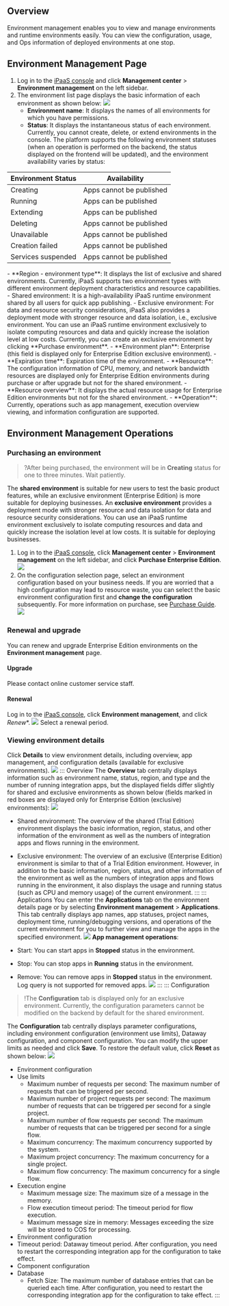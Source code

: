 ﻿## Overview

Environment management enables you to view and manage environments and runtime environments easily. You can view the configuration, usage, and Ops information of deployed environments at one stop.


## Environment Management Page

1. Log in to the [iPaaS console](https://ipaas.tencentcloud.com/login) and click **Management center** > **Environment management** on the left sidebar.
2. The environment list page displays the basic information of each environment as shown below:
![](https://qcloudimg.tencent-cloud.cn/raw/5892936527e7622474240ea69913d7bf.png)
	- **Environment name**: It displays the names of all environments for which you have permissions. 
	- **Status**: It displays the instantaneous status of each environment. Currently, you cannot create, delete, or extend environments in the console. The platform supports the following environment statuses (when an operation is performed on the backend, the status displayed on the frontend will be updated), and the environment availability varies by status:
<table>
<thead>
<tr>
<th>Environment Status</th>
<th>Availability</th>
</tr>
</thead>
<tbody><tr>
<td>Creating</td>
<td>Apps cannot be published</td>
</tr>
<tr>
<td>Running</td>
<td>Apps can be published</td>
</tr>
<tr>
<td>Extending</td>
<td>Apps can be published</td>
</tr>
<tr>
<td>Deleting</td>
<td>Apps cannot be published</td>
</tr>
<tr>
<td>Unavailable</td>
<td>Apps cannot be published</td>
</tr>
<tr>
<td>Creation failed</td>
<td>Apps cannot be published</td>
</tr>
<tr>
<td>Services suspended</td>
<td>Apps cannot be published</td>
</tr>
</tbody></table>
	- **Region - environment type**: It displays the list of exclusive and shared environments. Currently, iPaaS supports two environment types with different environment deployment characteristics and resource capabilities.
		- Shared environment: It is a high-availability iPaaS runtime environment shared by all users for quick app publishing.
		- Exclusive environment: For data and resource security considerations, iPaaS also provides a deployment mode with stronger resource and data isolation, i.e., exclusive environment. You can use an iPaaS runtime environment exclusively to isolate computing resources and data and quickly increase the isolation level at low costs. Currently, you can create an exclusive environment by clicking **Purchase environment**.
	- **Environment plan**: Enterprise (this field is displayed only for Enterprise Edition exclusive environment).
	- **Expiration time**: Expiration time of the environment.
	- **Resource**: The configuration information of CPU, memory, and network bandwidth resources are displayed only for Enterprise Edition environments during purchase or after upgrade but not for the shared environment.
	- **Resource overview**: It displays the actual resource usage for Enterprise Edition environments but not for the shared environment.
	- **Operation**: Currently, operations such as app management, execution overview viewing, and information configuration are supported.


## Environment Management Operations

### Purchasing an environment
>?After being purchased, the environment will be in **Creating** status for one to three minutes. Wait patiently.
>
The **shared environment** is suitable for new users to test the basic product features, while an exclusive environment (Enterprise Edition) is more suitable for deploying businesses.
An **exclusive environment** provides a deployment mode with stronger resource and data isolation for data and resource security considerations. You can use an iPaaS runtime environment exclusively to isolate computing resources and data and quickly increase the isolation level at low costs. It is suitable for deploying businesses.

1. Log in to the [iPaaS console](https://ipaas.tencentcloud.com/login), click **Management center** > **Environment management** on the left sidebar, and click **Purchase Enterprise Edition**.
    ![](https://qcloudimg.tencent-cloud.cn/raw/d8fc24228b57098183d30cd536efd558.png)
2. On the configuration selection page, select an environment configuration based on your business needs. If you are worried that a high configuration may lead to resource waste, you can select the basic environment configuration first and **change the configuration** subsequently. For more information on purchase, see [Purchase Guide](https://www.tencentcloud.com/document/product/1165/51578).
![](https://qcloudimg.tencent-cloud.cn/raw/e22fbed7d16dd9ad67c2ff18269d1969.png)

### Renewal and upgrade
You can renew and upgrade Enterprise Edition environments on the **Environment management** page.
#### Upgrade
Please contact online customer service staff.

#### Renewal
Log in to the [iPaaS console](https://ipaas.tencentcloud.com/login), click **Environment management**, and click *Renew**.
![](https://qcloudimg.tencent-cloud.cn/raw/0696aa385e42f93d7008991f85bc63d7.png)
Select a renewal period.

### Viewing environment details
Click **Details** to view environment details, including overview, app management, and configuration details (available for exclusive environments).
![](https://qcloudimg.tencent-cloud.cn/raw/0b9f8971449d009fa09760960bd1f580.png)
<dx-tabs>
::: Overview
The **Overview** tab centrally displays information such as environment name, status, region, and type and the number of running integration apps, but the displayed fields differ slightly for shared and exclusive environments as shown below (fields marked in red boxes are displayed only for Enterprise Edition (exclusive) environments):
![](https://qcloudimg.tencent-cloud.cn/raw/9a8aa022b48f5a288f7f7e259627893a.png)

- Shared environment: The overview of the shared (Trial Edition) environment displays the basic information, region, status, and other information of the environment as well as the numbers of integration apps and flows running in the environment.
- Exclusive environment: The overview of an exclusive (Enterprise Edition) environment is similar to that of a Trial Edition environment. However, in addition to the basic information, region, status, and other information of the environment as well as the numbers of integration apps and flows running in the environment, it also displays the usage and running status (such as CPU and memory usage) of the current environment.
:::
::: Applications
You can enter the **Applications** tab on the environment details page or by selecting **Environment management** > **Applications**. This tab centrally displays app names, app statuses, project names, deployment time, running/debugging versions, and operations of the current environment for you to further view and manage the apps in the specified environment.
![](https://qcloudimg.tencent-cloud.cn/raw/69d9e28837ac23a7485ee33f40e88d6f.png)
**App management operations**:

- Start: You can start apps in **Stopped** status in the environment.
- Stop: You can stop apps in **Running** status in the environment.
- Remove: You can remove apps in **Stopped** status in the environment. Log query is not supported for removed apps.
  ![](https://qcloudimg.tencent-cloud.cn/raw/81ed73bd794d2e55f93147bfb934e2a1.png)
:::
::: Configuration
>!The **Configuration** tab is displayed only for an exclusive environment. Currently, the configuration parameters cannot be modified on the backend by default for the shared environment.
>
The **Configuration** tab centrally displays parameter configurations, including environment configuration (environment use limits), Dataway configuration, and component configuration. You can modify the upper limits as needed and click **Save**. To restore the default value, click **Reset** as shown below:
![](https://qcloudimg.tencent-cloud.cn/raw/4c33ba725cb0b52864f6ec80fd2284b8.png)

- Environment configuration
- Use limits
  - Maximum number of requests per second: The maximum number of requests that can be triggered per second.
  - Maximum number of project requests per second: The maximum number of requests that can be triggered per second for a single project.
  - Maximum number of flow requests per second: The maximum number of requests that can be triggered per second for a single flow.
  - Maximum concurrency: The maximum concurrency supported by the system.
  - Maximum project concurrency: The maximum concurrency for a single project.
  - Maximum flow concurrency: The maximum concurrency for a single flow.
- Execution engine
  - Maximum message size: The maximum size of a message in the memory.
  - Flow execution timeout period: The timeout period for flow execution.
  - Maximum message size in memory: Messages exceeding the size will be stored to COS for processing.
- Environment configuration
- Timeout period: Dataway timeout period. After configuration, you need to restart the corresponding integration app for the configuration to take effect.
- Component configuration
- Database 
  - Fetch Size: The maximum number of database entries that can be queried each time. After configuration, you need to restart the corresponding integration app for the configuration to take effect.
:::
</dx-tabs>
